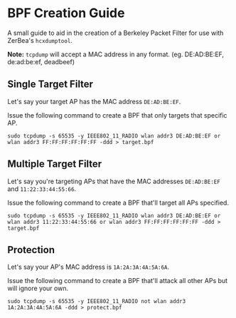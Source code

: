 BPF Creation Guide
===================

A small guide to aid in the creation of a Berkeley Packet Filter for use with ZerBea's `hcxdumptool`.

**Note:** `tcpdump` will accept a MAC address in any format. (eg. DE:AD:BE:EF, de:ad:be:ef, deadbeef)

Single Target Filter
---------------------

Let's say your target AP has the MAC address `DE:AD:BE:EF`.

Issue the following command to create a BPF that only targets that specific AP.

```sudo tcpdump -s 65535 -y IEEE802_11_RADIO wlan addr3 DE:AD:BE:EF or wlan addr3 FF:FF:FF:FF:FF:FF -ddd > target.bpf```

Multiple Target Filter
-----------------------

Let's say you're targeting APs that have the MAC addresses `DE:AD:BE:EF` and `11:22:33:44:55:66`.

Issue the following command to create a BPF that'll target all APs specified.

```sudo tcpdump -s 65535 -y IEEE802_11_RADIO wlan addr3 DE:AD:BE:EF or wlan addr3 11:22:33:44:55:66 or wlan addr3 FF:FF:FF:FF:FF:FF -ddd > target.bpf```

Protection
-----------

Let's say your AP's MAC address is `1A:2A:3A:4A:5A:6A`.

Issue the following command to create a BPF that'll attack all other APs but will ignore your own.

```sudo tcpdump -s 65535 -y IEEE802_11_RADIO not wlan addr3 1A:2A:3A:4A:5A:6A -ddd > protect.bpf```